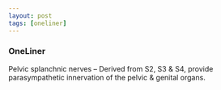 ```yaml
---
layout: post
tags: [oneliner]
---
```



### OneLiner

Pelvic splanchnic nerves – Derived from S2, S3 & S4, provide parasympathetic innervation of the pelvic & genital organs.
